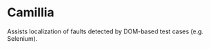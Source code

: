 Camillia
==========

Assists localization of faults detected by DOM-based test cases (e.g. Selenium).
